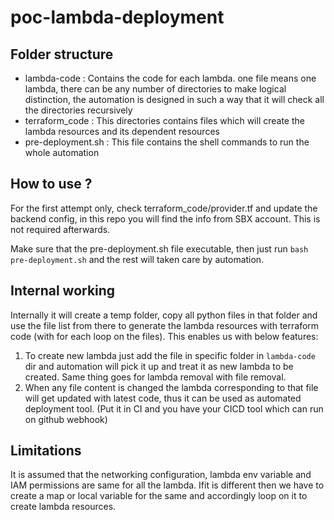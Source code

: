 # poc-lambda-deployment

## Folder structure
-  lambda-code : Contains the code for each lambda. one file means one lambda, there can be any number of directories to make logical distinction, the automation is designed in such a way that it will check all the directories recursively
- terraform_code : This directories contains files which will create the lambda resources and its dependent resources
- pre-deployment.sh : This file contains the shell commands to run the whole automation


## How to use ?

For the first attempt only, check terraform_code/provider.tf and update the backend config, in this repo you will find the info from SBX account. This is not required afterwards.

Make sure that the pre-deployment.sh file executable, then just run `bash pre-deployment.sh` and the rest will taken care by automation.

## Internal working

Internally it will create a temp folder, copy all python files in that folder and use the file list from there to generate the lambda resources with terraform code (with for each loop on the files). This enables us with below features:
1. To create new lambda just add the file in specific folder in `lambda-code` dir and automation will pick it up and treat it as new lambda to be created. Same thing goes for lambda removal with file removal.
2. When any file content is changed the lambda corresponding to that file will get updated with latest code, thus it can be used as automated deployment tool. (Put it in CI and you have your CICD tool which can run on github webhook)

## Limitations
It is assumed that the networking configuration, lambda env variable and IAM permissions are same for all the lambda. Ifit is different then we have to create a map or local variable for the same and accordingly loop on it to create lambda resources.